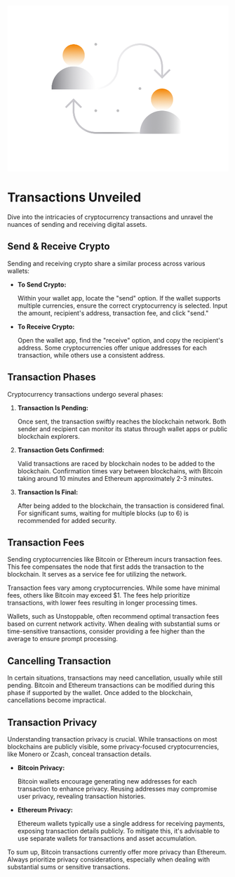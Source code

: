 ![](../images/08-main-l.png)

# Transactions Unveiled

Dive into the intricacies of cryptocurrency transactions and unravel the nuances of sending and receiving digital assets.

## Send & Receive Crypto

Sending and receiving crypto share a similar process across various wallets:

- **To Send Crypto:**
  
    Within your wallet app, locate the "send" option. If the wallet supports multiple currencies, ensure the correct cryptocurrency is selected. Input the amount, recipient's address, transaction fee, and click "send."

- **To Receive Crypto:**

    Open the wallet app, find the "receive" option, and copy the recipient's address. Some cryptocurrencies offer unique addresses for each transaction, while others use a consistent address.

## Transaction Phases

Cryptocurrency transactions undergo several phases:

1. **Transaction Is Pending:**

    Once sent, the transaction swiftly reaches the blockchain network. Both sender and recipient can monitor its status through wallet apps or public blockchain explorers.

2. **Transaction Gets Confirmed:**

    Valid transactions are raced by blockchain nodes to be added to the blockchain. Confirmation times vary between blockchains, with Bitcoin taking around 10 minutes and Ethereum approximately 2-3 minutes.

3. **Transaction Is Final:**

    After being added to the blockchain, the transaction is considered final. For significant sums, waiting for multiple blocks (up to 6) is recommended for added security.

## Transaction Fees

Sending cryptocurrencies like Bitcoin or Ethereum incurs transaction fees. This fee compensates the node that first adds the transaction to the blockchain. It serves as a service fee for utilizing the network.

Transaction fees vary among cryptocurrencies. While some have minimal fees, others like Bitcoin may exceed $1. The fees help prioritize transactions, with lower fees resulting in longer processing times.

Wallets, such as Unstoppable, often recommend optimal transaction fees based on current network activity. When dealing with substantial sums or time-sensitive transactions, consider providing a fee higher than the average to ensure prompt processing.

## Cancelling Transaction

In certain situations, transactions may need cancellation, usually while still pending. Bitcoin and Ethereum transactions can be modified during this phase if supported by the wallet. Once added to the blockchain, cancellations become impractical.

## Transaction Privacy

Understanding transaction privacy is crucial. While transactions on most blockchains are publicly visible, some privacy-focused cryptocurrencies, like Monero or Zcash, conceal transaction details.

- **Bitcoin Privacy:**

    Bitcoin wallets encourage generating new addresses for each transaction to enhance privacy. Reusing addresses may compromise user privacy, revealing transaction histories.

- **Ethereum Privacy:**

    Ethereum wallets typically use a single address for receiving payments, exposing transaction details publicly. To mitigate this, it's advisable to use separate wallets for transactions and asset accumulation.

To sum up, Bitcoin transactions currently offer more privacy than Ethereum. Always prioritize privacy considerations, especially when dealing with substantial sums or sensitive transactions.

